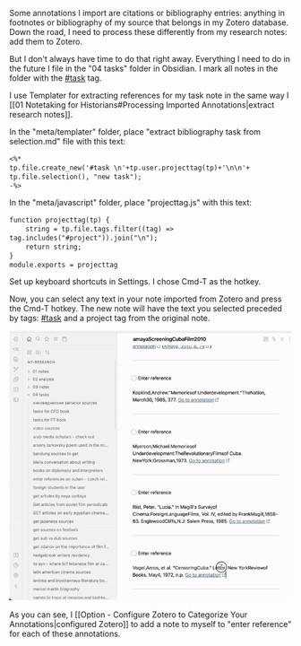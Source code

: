 Some annotations I import are citations or bibliography entries: anything in footnotes or bibliography of my source that belongs in my Zotero database. Down the road, I need to process these differently from my research notes: add them to Zotero.

But I don't always have time to do that right away. Everything I need to do in the future I file in the "04 tasks" folder in Obsidian. I mark all notes in the folder with the [#task](https://publish.obsidian.md/#task) tag.

I use Templater for extracting references for my task note in the same way I [[01 Notetaking for Historians#Processing Imported Annotations|extract research notes]].

In the "meta/templater" folder, place "extract bibliography task from selection.md" file with this text:

```
<%*
tp.file.create_new('#task \n'+tp.user.projecttag(tp)+'\n\n'+ tp.file.selection(), "new task");
-%>
```

In the "meta/javascript" folder, place "projecttag.js" with this text:

```
function projecttag(tp) {
	string = tp.file.tags.filter((tag) => tag.includes("#project")).join("\n");
    return string;
}
module.exports = projecttag
```

Set up keyboard shortcuts in Settings. I chose Cmd-T as the hotkey.

Now, you can select any text in your note imported from Zotero and press the Cmd-T hotkey. The new note will have the text you selected preceded by tags: [#task](https://publish.obsidian.md/#task) and a project tag from the original note.

![extract task note.gif](res/extract%20task%20note.gif)

As you can see, I [[Option - Configure Zotero to Categorize Your Annotations|configured Zotero]] to add a note to myself to "enter reference" for each of these annotations.